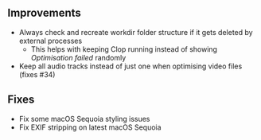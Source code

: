 ## Improvements

- Always check and recreate workdir folder structure if it gets deleted by external processes
    - This helps with keeping Clop running instead of showing *Optimisation failed* randomly
- Keep all audio tracks instead of just one when optimising video files (fixes #34)

## Fixes

- Fix some macOS Sequoia styling issues
- Fix EXIF stripping on latest macOS Sequoia
